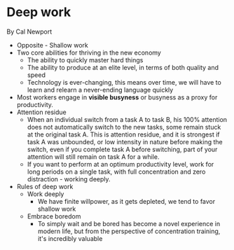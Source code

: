 # Deep work

By Cal Newport

- Opposite - Shallow work
- Two core abilities for thriving in the new economy
    - The ability to quickly master hard things
    - The ability to produce at an elite level, in terms of both quality and speed
    - Technology is ever-changing, this means over time, we will have to learn and relearn a never-ending language quickly
- Most workers engage in **visible busyness** or busyness as a proxy for productivity.
- Attention residue
    - When an individual switch from a task A to task B, his 100% attention does not automatically switch to the new tasks, some remain stuck at the original task A. This is attention residue, and it is strongest if task A was unbounded, or low intensity in nature before making the switch, even if you complete task A before switching, part of your attention will still remain on task A for a while.
    - If you want to perform at an optimum productivity level, work for long periods on a single task, with full concentration and zero distraction - working deeply.
- Rules of deep work
    - Work deeply
        - We have finite willpower, as it gets depleted, we tend to favor shallow work
    - Embrace boredom
        - To simply wait and be bored has become a novel experience in modern life, but from the perspective of concentration training, it's incredibly valuable
